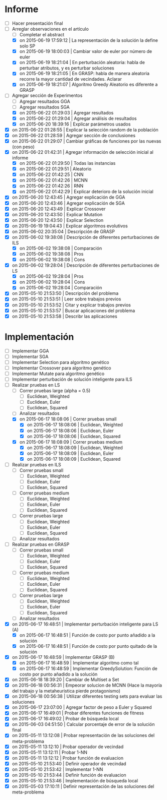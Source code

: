 # Informe
- [ ] Hacer presentación final
- [ ] Arreglar observaciones en el artículo
    - [ ] Completar el abstract
    - [x] on 2015-06-19 17:59:12 | La representación de la solución la define solo SP 
    - [x] on 2015-06-19 18:00:03 | Cambiar valor de euler por número de euler
    - [x] on 2015-06-19 18:21:04 | En perturbación aleatoria: habla de perturbar atributos, y es perturbar soluciones
    - [x] on 2015-06-19 18:21:05 | En GRASP: habla de manera aleatoria recorre la mayor cantidad de vecindades. Aclarar
    - [x] on 2015-06-19 18:21:07 | Algoritmo Greedy Aleatorio es diferente a GRASP
- [ ] Agregar sección de Experimentos
    - [ ] Agregar resultados GGA
    - [ ] Agregar resultados SGA
    - [x] on 2015-06-22 01:29:03 | Agregar resultados
    - [x] on 2015-06-22 01:29:04 | Agregar análisis de resultados
    - [x] on 2015-06-20 18:39:16 | Explicar parámetros usados
- [x] on 2015-06-22 01:28:55 | Explicar la selección random de la población
- [x] on 2015-06-22 01:28:59 | Agregar sección de conclusiones
- [x] on 2015-06-22 01:29:07 | Cambiar gráficas de funciones por las nuevas (con peso)
- [x] on 2015-06-22 01:42:31 | Agregar información de selección inicial al informe
    - [x] on 2015-06-22 01:29:50 | Todas las instancias
    - [x] on 2015-06-22 01:29:51 | Aleatorio
    - [x] on 2015-06-22 01:42:25 | CNN
    - [x] on 2015-06-22 01:42:26 | MCNN 
    - [x] on 2015-06-22 01:42:26 | RNN
    - [x] on 2015-06-22 01:42:29 | Explicar deterioro de la solución inicial
- [x] on 2015-06-20 12:43:45 | Agregar explicación de GGA 
- [x] on 2015-06-20 12:43:46 | Agregar explicación de SGA
- [x] on 2015-06-20 12:43:49 | Explicar Crossover
- [x] on 2015-06-20 12:43:50 | Explicar Mutation
- [x] on 2015-06-20 12:43:50 | Explicar Selection
- [x] on 2015-06-19 19:04:43 | Explicar algoritmos evolutivos
- [x] on 2015-06-02 20:35:04 | Descripción de GRASP
- [x] on 2015-06-02 19:38:08 | Descripción de diferentes perturbaciones de ILS
    - [x] on 2015-06-02 19:38:08 | Comparación
    - [x] on 2015-06-02 19:38:08 | Pros
    - [x] on 2015-06-02 19:38:08 | Cons
- [x] on 2015-06-02 19:28:04 | Descripción de diferentes perturbaciones de LS 
    - [x] on 2015-06-02 19:28:04 | Pros
    - [x] on 2015-06-02 19:28:04 | Cons
    - [x] on 2015-06-02 19:28:04 | Comparación
- [x] on 2015-05-10 21:53:50 | Descripción del problema
- [x] on 2015-05-10 21:53:51 | Leer sobre trabajos previos
- [x] on 2015-05-10 21:53:52 | Citar y explicar trabajos previos
- [x] on 2015-05-10 21:53:57 | Buscar aplicaciones del problema
- [x] on 2015-05-10 21:53:58 | Describr las aplicaciones

# Implementación
- [ ] Implementar GGA 
- [ ] Implementar SGA
- [ ] Implementar Selection para algoritmo genético
- [ ] Implementar Crossover para algoritmo genético 
- [ ] Implementar Mutate para algoritmo genético
- [ ] Implementar perturbación de solución inteligente para ILS
- [ ] Realizar pruebas en LS
    - [ ] Correr pruebas large (alpha = 0.5)
        - [ ] Euclidean, Weighted
        - [ ] Euclidean, Euler
        - [ ] Euclidean, Squared
    - [ ] Analizar resultados
    - [x] on 2015-06-17 18:08:06 | Correr pruebas small
        - [x] on 2015-06-17 18:08:06 | Euclidean, Weighted
        - [x] on 2015-06-17 18:08:06 | Euclidean, Euler
        - [x] on 2015-06-17 18:08:06 | Euclidean, Squared
    - [x] on 2015-06-17 18:08:09 | Correr pruebas medium
        - [x] on 2015-06-17 18:08:09 | Euclidean, Weighted
        - [x] on 2015-06-17 18:08:09 | Euclidean, Euler
        - [x] on 2015-06-17 18:08:09 | Euclidean, Squared
- [ ] Realizar pruebas en ILS
    - [ ] Correr pruebas small
        - [ ] Euclidean, Weighted
        - [ ] Euclidean, Euler
        - [ ] Euclidean, Squared
    - [ ] Correr pruebas medium
        - [ ] Euclidean, Weighted
        - [ ] Euclidean, Euler
        - [ ] Euclidean, Squared
    - [ ] Correr pruebas large
        - [ ] Euclidean, Weighted
        - [ ] Euclidean, Euler
        - [ ] Euclidean, Squared
    - [ ] Analizar resultados
- [ ] Realizar pruebas en GRASP
    - [ ] Correr pruebas small
        - [ ] Euclidean, Weighted
        - [ ] Euclidean, Euler
        - [ ] Euclidean, Squared
    - [ ] Correr pruebas medium
        - [ ] Euclidean, Weighted
        - [ ] Euclidean, Euler
        - [ ] Euclidean, Squared
    - [ ] Correr pruebas large
        - [ ] Euclidean, Weighted
        - [ ] Euclidean, Euler
        - [ ] Euclidean, Squared
    - [ ] Analizar resultados
- [x] on 2015-06-17 16:48:51 | Implementar perturbación inteligente para LS (A)
    - [x] on 2015-06-17 16:48:51 | Función de costo por punto añadido a la solución
    - [x] on 2015-06-17 16:48:51 | Función de costo por punto quitado de la solución
- [x] on 2015-06-17 16:48:59 | Implementar GRASP (B)
    - [x] on 2015-06-17 16:48:59 | Implementar algoritmo como tal
    - [x] on 2015-06-17 16:48:59 | Implementar GreedySolution: Función de costo por punto añadido a la solución
- [x] on 2015-06-18 18:39:20 | Cambiar de Multiset a Set
- [x] on 2015-06-18 00:56:31 | Empeorar solucion de MCNN (Hace la mayoría del trabajo y la metaheuristica pierde protagonismo)
- [x] on 2015-06-18 00:56:38 | Utilizar diferentes testing sets para evaluar las soluciones
- [x] on 2015-06-17 23:07:00 | Agregar factor de peso a Euler y Squared
- [x] on 2015-06-17 16:49:01 | Probar diferentes funciones de fitness
- [x] on 2015-06-17 16:49:02 | Probar de búsqueda local
- [x] on 2015-06-03 04:51:50 | Calcular porcentaje de error de la solución final
- [x] on 2015-05-11 13:12:08 | Probar representación de las soluciones del meta-problema
- [x] on 2015-05-11 13:12:10 | Probar operador de vecindad
- [x] on 2015-05-11 13:12:11 | Probar 1-NN
- [x] on 2015-05-11 13:12:12 | Probar función de evaluacion
- [x] on 2015-05-10 21:53:40 | Definir operador de vecindad
- [x] on 2015-05-10 21:53:42 | Implementar 1-NN
- [x] on 2015-05-10 21:53:44 | Definir función de evaluacion
- [x] on 2015-05-10 21:53:46 | Implementación de búsqueda local
- [x] on 2015-05-03 17:10:11 | Definir representación de las soluciones del meta-problema
